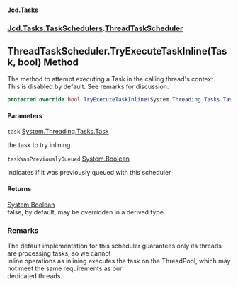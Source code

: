 #### [Jcd.Tasks](index.md 'index')
### [Jcd.Tasks.TaskSchedulers](Jcd.Tasks.TaskSchedulers.md 'Jcd.Tasks.TaskSchedulers').[ThreadTaskScheduler](Jcd.Tasks.TaskSchedulers.ThreadTaskScheduler.md 'Jcd.Tasks.TaskSchedulers.ThreadTaskScheduler')

## ThreadTaskScheduler.TryExecuteTaskInline(Task, bool) Method

The method to attempt executing a Task in the calling thread's context.  
This is disabled by default. See remarks for discussion.

```csharp
protected override bool TryExecuteTaskInline(System.Threading.Tasks.Task task, bool taskWasPreviouslyQueued);
```
#### Parameters

<a name='Jcd.Tasks.TaskSchedulers.ThreadTaskScheduler.TryExecuteTaskInline(System.Threading.Tasks.Task,bool).task'></a>

`task` [System.Threading.Tasks.Task](https://docs.microsoft.com/en-us/dotnet/api/System.Threading.Tasks.Task 'System.Threading.Tasks.Task')

the task to try inlining

<a name='Jcd.Tasks.TaskSchedulers.ThreadTaskScheduler.TryExecuteTaskInline(System.Threading.Tasks.Task,bool).taskWasPreviouslyQueued'></a>

`taskWasPreviouslyQueued` [System.Boolean](https://docs.microsoft.com/en-us/dotnet/api/System.Boolean 'System.Boolean')

indicates if it was previously queued with this scheduler

#### Returns
[System.Boolean](https://docs.microsoft.com/en-us/dotnet/api/System.Boolean 'System.Boolean')  
false, by default, may be overridden in a derived type.

### Remarks
The default implementation for this scheduler guarantees only its threads are processing tasks, so we cannot  
inline operations as inlining executes the task on the ThreadPool, which may not meet the same requirements as our  
dedicated threads.